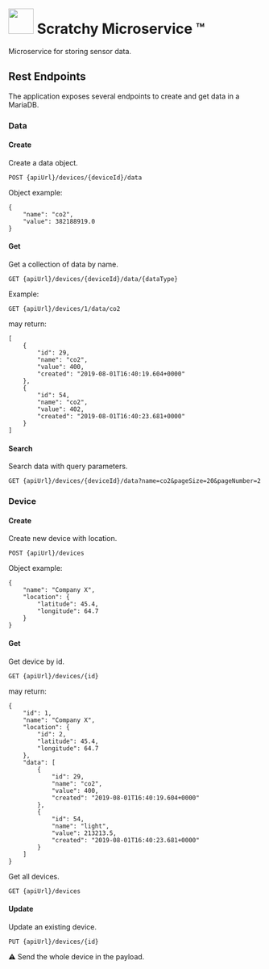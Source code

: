 # <img src="https://avatars0.githubusercontent.com/u/53555720?s=200&v=4" width="50"/> Scratchy Microservice :tm:
Microservice for storing sensor data.

## Rest Endpoints
The application exposes several endpoints to create and get data in a MariaDB.

### Data

#### Create
Create a data object.

```
POST {apiUrl}/devices/{deviceId}/data
```

Object example:

```
{
	"name": "co2",
	"value": 382188919.0
}
```

#### Get
Get a collection of data by name.

```
GET {apiUrl}/devices/{deviceId}/data/{dataType}
```

Example:

```
GET {apiUrl}/devices/1/data/co2
```
may return:

```
[
    {
        "id": 29,
        "name": "co2",
        "value": 400,
        "created": "2019-08-01T16:40:19.604+0000"
    },
    {
        "id": 54,
        "name": "co2",
        "value": 402,
        "created": "2019-08-01T16:40:23.681+0000"
    }
]
```
#### Search
Search data with query parameters.

```
GET {apiUrl}/devices/{deviceId}/data?name=co2&pageSize=20&pageNumber=2
```
### Device

#### Create
Create new device with location.

```
POST {apiUrl}/devices
```

Object example:

```
{
    "name": "Company X",
    "location": {
        "latitude": 45.4,
        "longitude": 64.7
    }
}
```

#### Get
Get device by id.

```
GET {apiUrl}/devices/{id}
```
may return:

```
{
    "id": 1,
    "name": "Company X",
    "location": {
        "id": 2,
        "latitude": 45.4,
        "longitude": 64.7
    },
    "data": [
        {
        	"id": 29,
        	"name": "co2",
        	"value": 400,
        	"created": "2019-08-01T16:40:19.604+0000"
    	},
    	{
        	"id": 54,
        	"name": "light",
        	"value": 213213.5,
        	"created": "2019-08-01T16:40:23.681+0000"
    	}
    ]
}
```

Get all devices.

```
GET {apiUrl}/devices
```

#### Update
Update an existing device.

```
PUT {apiUrl}/devices/{id}
```

:warning: Send the whole device in the payload.